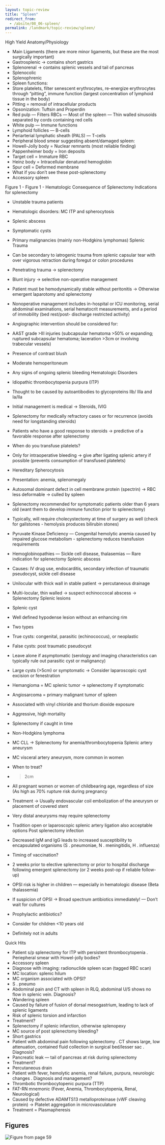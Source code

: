 ```yaml
---
layout: topic-review
title: "Spleen"
redirect_from:
  - /absite/08_06-spleen/
permalink: /landmark/topic-review/spleen/
---
```


High Yield Anatomy/Physiology
- Main Ligaments (there are more minor ligaments, but these are the most surgically important)
 - Gastrosplenic → contains short gastrics
 - Splenorenal → contains splenic vessels and tail of pancreas
 - Splenocolic
 - Splenophrenic
- Spleen functions:
 - Store platelets, filter senescent erythrocytes, re-energize erythrocytes through “pitting”, immune function (largest concentration of lymphoid tissue in the body)
- Pitting = removal of intracellular products
 - Opsonization: Tuftsin and Properdin
- Red pulp — Filters RBCs — Most of the spleen — Thin walled sinusoids separated by cords containing red cells
- White pulp — Immune functions
 - Lymphoid follicles — B-cells
 - Periarterial lymphatic sheath (PALS) — T-cells
- Peripheral blood smear suggesting absent/damaged spleen:
 - Howell-Jolly body = Nuclear remnants (most reliable finding)
 - Pappenheimer body = Iron deposits
 - Target cell = Immature RBC
 - Heinz body = Intracellular denatured hemoglobin
 - Spur cell = Deformed membrane
 - What if you don’t see these post-splenectomy
- Accessory spleen

Figure 1 - Figure 1 - Hematologic Consequence of Splenectomy Indications for splenectomy
- Unstable trauma patients
- Hematologic disorders: MC ITP and spherocytosis
- Splenic abscess
- Symptomatic cysts
- Primary malignancies (mainly non-Hodgkins lymphomas) Splenic Trauma
- Can be secondary to iatrogenic trauma from splenic capsular tear with over vigorous retraction during foregut or colon procedures
- Penetrating trauma → splenectomy
- Blunt injury → selective non-operative management

 - Patient must be hemodynamically stable without peritonitis → Otherwise emergent laparotomy and splenectomy
 - Nonoperative management includes in-hospital or ICU monitoring, serial abdominal examinations, serial hematocrit measurements, and a period of immobility (bed rest/post- discharge restricted activity)
 - Angiographic intervention should be considered for:
- AAST grade >III injuries (subcapsular hematoma >50% or expanding; ruptured subcapsular hematoma; laceration >3cm or involving trabecular vessels)
- Presence of contrast blush
- Moderate hemoperitoneum
- Any signs of ongoing splenic bleeding Hematologic Disorders
- Idiopathic thrombocytopenia purpura (ITP)
 - Thought to be caused by autoantibodies to glycoproteins IIb/ IIIa and Ia/IIa
 - Initial management is medical → Steroids, IVIG
 - Splenectomy for medically refractory cases or for recurrence (avoids need for longstanding steroids)
- Patients who have a good response to steroids → predictive of a favorable response after splenectomy
 - When do you transfuse platelets?
- Only for intraoperative bleeding → give after ligating splenic artery if possible (prevents consumption of transfused platelets)
- Hereditary Spherocytosis
 - Presentation: anemia, splenomegaly
 - Autosomal dominant defect in cell membrane protein (spectrin) → RBC less deformable → culled by spleen
 - Splenectomy recommended for symptomatic patients older than 6 years old (want them to develop immune function prior to splenectomy)

 - Typically, will require cholecystectomy at time of surgery as well (check for gallstones - hemolysis produces bilirubin stones)
- Pyruvate Kinase Deficiency — Congenital hemolytic anemia caused by impaired glucose metabolism - splenectomy reduces transfusion requirements
- Hemoglobinopathies — Sickle cell disease, thalasemias — Rare indication for splenectomy Splenic abscess
- Causes: IV drug use, endocarditis, secondary infection of traumatic pseudocyst, sickle cell disease
- Unilocular with thick wall in stable patient → percutaneous drainage
- Multi-locular, thin walled → suspect echinoccocal abscess → Splenectomy Splenic lesions
- Splenic cyst
 - Well defined hypodense lesion without an enhancing rim
 - Two types
- True cysts: congenital, parasitic (echinococcus), or neoplastic
- False cysts: post traumatic pseudocyst
 - Leave alone if asymptomatic (serology and imaging characteristics can typically rule out parasitic cyst or malignancy)
 - Large cysts (>5cm) or symptomatic → Consider laparoscopic cyst excision or fenestration
- Hemangioma = MC splenic tumor → splenectomy if symptomatic
- Angiosarcoma = primary malignant tumor of spleen
 - Associated with vinyl chloride and thorium dioxide exposure

 - Aggressive, high mortality
 - Splenectomy if caught in time
- Non-Hodgkins lymphoma
 - MC CLL → Splenectomy for anemia/thrombocytopenia Splenic artery aneurysm
- MC visceral artery aneurysm, more common in women
- When to treat?
 - >2cm
 - All pregnant women or women of childbearing age, regardless of size (As high as 70% rupture risk during pregnancy
- Treatment → Usually endovascular coil embolization of the aneurysm or placement of covered stent
 - Very distal aneurysms may require splenectomy
 - Tradition open or laparoscopic splenic artery ligation also acceptable options Post splenectomy infection
- Decreased IgM and IgG leads to increased susceptibility to encapsulated organisms (S . pneumoniae, N . meningitidis, H . influenza)
 - Timing of vaccination?
- 2 weeks prior to elective splenectomy or prior to hospital discharge following emergent splenectomy (or 2 weeks post-op if reliable follow-up)
- OPSI risk is higher in children — especially in hematologic disease (Beta thalassemia)
- If suspicion of OPSI → Broad spectrum antibiotics immediately! — Don’t wait for cultures
- Prophylactic antibiotics?
 - Consider for children <10 years old
 - Definitely not in adults

Quick Hits
- Patient s/p splenectomy for ITP with persistent thrombocytopenia . Periepheral smear with Howel-jolly bodies?
 - Accessory spleen
 - Diagnose with imaging: radionuclide spleen scan (tagged RBC scan)
 - MC location: splenic hilum
- MC organism associated with OPSI?
 - S . pneumo
- Abdominal pain and CT with spleen in RLQ, abdominal U/S shows no flow in splenic vein. Diagnosis?
 - Wandering spleen
- Caused by failure of fusion of dorsal mesogastrium, leading to lack of splenic ligaments
- Risk of splenic torsion and infarction
 - Treatment?
- Splenectomy if splenic infarction, otherwise splenopexy
- MC source of post splenectomy bleeding?
 - Short gastrics
- Patient with abdominal pain following splenectomy . CT shows large, low attenuation, contained fluid collection in surgical bed/lesser sac . Diagnosis?
 - Pancreatic leak — tail of pancreas at risk during splenectomy
 - Treatment?
- Percutaneous drain
- Patient with fever, hemolytic anemia, renal failure, purpura, neurologic changes . Diagnosis and management?
 - Thrombotic thrombocytopenic purpura (TTP)
 - FAT-RN mnemonic (Fever, Anemia, Thrombocytopenia, Renal, Neurological)
 - Caused by defective ADAMTS13 metalloproteinase (vWF cleaving protein) → Platelet aggregation in microvasculature
 - Treatment = Plasmapheresis

## Figures

![Figure from page 59](./images/08_06-spleen_p59_i1.png)
